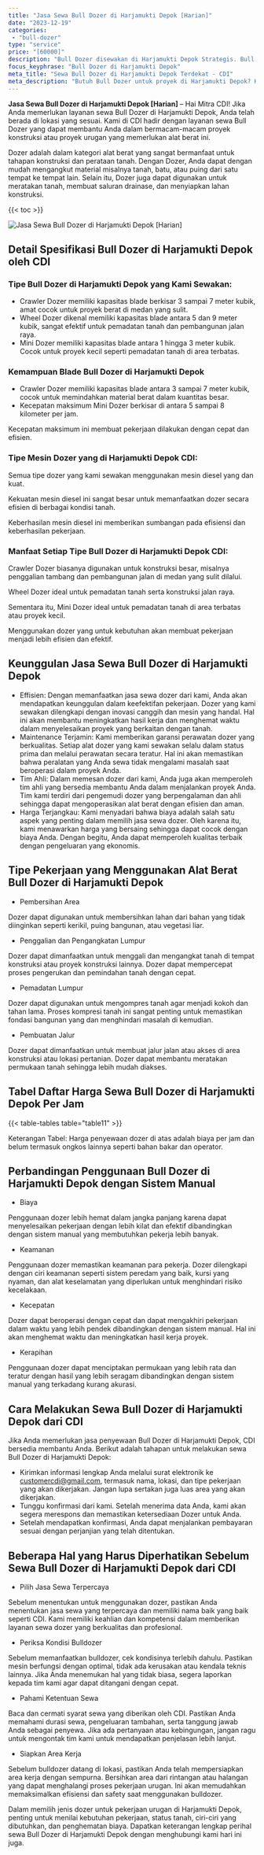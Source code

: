 ```yaml
---
title: "Jasa Sewa Bull Dozer di Harjamukti Depok [Harian]"
date: "2023-12-19"
categories:
 - "bull-dozer"
type: "service"
price: "[60000]"
description: "Bull Dozer disewakan di Harjamukti Depok Strategis. Bull Dozer unggulan untuk kebutuhan proyek konstruksi dengan performa superior. Segera konsultasikan kebutuhan Anda."
focus_keyphrase: "Bull Dozer di Harjamukti Depok"
meta_title: "Sewa Bull Dozer di Harjamukti Depok Terdekat - CDI"
meta_description: "Butuh Bull Dozer untuk proyek di Harjamukti Depok? Kami adalah solusi tepat dengan harga kompetitif. Klik untuk info lebih lanjut."
---
```


**Jasa Sewa Bull Dozer di Harjamukti Depok [Harian]** – Hai Mitra CDI! Jika Anda memerlukan layanan sewa Bull Dozer di Harjamukti Depok, Anda telah berada di lokasi yang sesuai. Kami di CDI hadir dengan layanan sewa Bull Dozer yang dapat membantu Anda dalam bermacam-macam proyek konstruksi atau proyek urugan yang memerlukan alat berat ini.

Dozer adalah dalam kategori alat berat yang sangat bermanfaat untuk tahapan konstruksi dan perataan tanah. Dengan Dozer, Anda dapat dengan mudah mengangkut material misalnya tanah, batu, atau puing dari satu tempat ke tempat lain. Selain itu, Dozer juga dapat digunakan untuk meratakan tanah, membuat saluran drainase, dan menyiapkan lahan konstruksi.

{{< toc >}}

![Jasa Sewa Bull Dozer di Harjamukti Depok [Harian]](/images/bull-dozer/bull-dozer-26.jpg)

## Detail Spesifikasi Bull Dozer di Harjamukti Depok oleh CDI

### Tipe Bull Dozer di Harjamukti Depok yang Kami Sewakan:

*   Crawler Dozer memiliki kapasitas blade berkisar 3 sampai 7 meter kubik, amat cocok untuk proyek berat di medan yang sulit.
*   Wheel Dozer dikenal memiliki kapasitas blade antara 5 dan 9 meter kubik, sangat efektif untuk pemadatan tanah dan pembangunan jalan raya.
*   Mini Dozer memiliki kapasitas blade antara 1 hingga 3 meter kubik. Cocok untuk proyek kecil seperti pemadatan tanah di area terbatas.

### Kemampuan Blade Bull Dozer di Harjamukti Depok

*   Crawler Dozer memiliki kapasitas blade antara 3 sampai 7 meter kubik, cocok untuk memindahkan material berat dalam kuantitas besar.
*   Kecepatan maksimum Mini Dozer berkisar di antara 5 sampai 8 kilometer per jam.

Kecepatan maksimum ini membuat pekerjaan dilakukan dengan cepat dan efisien.

### Tipe Mesin Dozer yang di Harjamukti Depok CDI:

Semua tipe dozer yang kami sewakan menggunakan mesin diesel yang dan kuat.

Kekuatan mesin diesel ini sangat besar untuk memanfaatkan dozer secara efisien di berbagai kondisi tanah.

Keberhasilan mesin diesel ini memberikan sumbangan pada efisiensi dan keberhasilan pekerjaan.

### Manfaat Setiap Tipe Bull Dozer di Harjamukti Depok CDI:

Crawler Dozer biasanya digunakan untuk konstruksi besar, misalnya penggalian tambang dan pembangunan jalan di medan yang sulit dilalui.

Wheel Dozer ideal untuk pemadatan tanah serta konstruksi jalan raya.

Sementara itu, Mini Dozer ideal untuk pemadatan tanah di area terbatas atau proyek kecil.

Menggunakan dozer yang untuk kebutuhan akan membuat pekerjaan menjadi lebih efisien dan efektif.

## Keunggulan Jasa Sewa Bull Dozer di Harjamukti Depok

*   Effisien: Dengan memanfaatkan jasa sewa dozer dari kami, Anda akan mendapatkan keunggulan dalam keefektifan pekerjaan. Dozer yang kami sewakan dilengkapi dengan inovasi canggih dan mesin yang handal. Hal ini akan membantu meningkatkan hasil kerja dan menghemat waktu dalam menyelesaikan proyek yang berkaitan dengan tanah.
*   Maintenance Terjamin: Kami memberikan garansi perawatan dozer yang berkualitas. Setiap alat dozer yang kami sewakan selalu dalam status prima dan melalui perawatan secara teratur. Hal ini akan memastikan bahwa peralatan yang Anda sewa tidak mengalami masalah saat beroperasi dalam proyek Anda.
*   Tim Ahli: Dalam memesan dozer dari kami, Anda juga akan memperoleh tim ahli yang bersedia membantu Anda dalam menjalankan proyek Anda. Tim kami terdiri dari pengemudi dozer yang berpengalaman dan ahli sehingga dapat mengoperasikan alat berat dengan efisien dan aman.
*   Harga Terjangkau: Kami menyadari bahwa biaya adalah salah satu aspek yang penting dalam memilih jasa sewa dozer. Oleh karena itu, kami menawarkan harga yang bersaing sehingga dapat cocok dengan biaya Anda. Dengan begitu, Anda dapat memperoleh kualitas terbaik dengan pengeluaran yang ekonomis.

## Tipe Pekerjaan yang Menggunakan Alat Berat Bull Dozer di Harjamukti Depok

*   Pembersihan Area

Dozer dapat digunakan untuk membersihkan lahan dari bahan yang tidak diinginkan seperti kerikil, puing bangunan, atau vegetasi liar.
*   Penggalian dan Pengangkatan Lumpur

Dozer dapat dimanfaatkan untuk menggali dan mengangkat tanah di tempat konstruksi atau proyek konstruksi lainnya. Dozer dapat mempercepat proses pengerukan dan pemindahan tanah dengan cepat.
*   Pemadatan Lumpur

Dozer dapat digunakan untuk mengompres tanah agar menjadi kokoh dan tahan lama. Proses kompresi tanah ini sangat penting untuk memastikan fondasi bangunan yang dan menghindari masalah di kemudian.
*   Pembuatan Jalur

Dozer dapat dimanfaatkan untuk membuat jalur jalan atau akses di area konstruksi atau lokasi pertanian. Dozer dapat membantu meratakan permukaan tanah sehingga lebih mudah diakses.

## Tabel Daftar Harga Sewa Bull Dozer di Harjamukti Depok Per Jam

{{< table-tables table="table11" >}}

Keterangan Tabel: Harga penyewaan dozer di atas adalah biaya per jam dan belum termasuk ongkos lainnya seperti bahan bakar dan operator.

## Perbandingan Penggunaan Bull Dozer di Harjamukti Depok dengan Sistem Manual

*   Biaya

Penggunaan dozer lebih hemat dalam jangka panjang karena dapat menyelesaikan pekerjaan dengan lebih kilat dan efektif dibandingkan dengan sistem manual yang membutuhkan pekerja lebih banyak.
*   Keamanan

Penggunaan dozer memastikan keamanan para pekerja. Dozer dilengkapi dengan ciri keamanan seperti sistem peredam yang baik, kursi yang nyaman, dan alat keselamatan yang diperlukan untuk menghindari risiko kecelakaan.
*   Kecepatan

Dozer dapat beroperasi dengan cepat dan dapat mengakhiri pekerjaan dalam waktu yang lebih pendek dibandingkan dengan sistem manual. Hal ini akan menghemat waktu dan meningkatkan hasil kerja proyek.
*   Kerapihan

Penggunaan dozer dapat menciptakan permukaan yang lebih rata dan teratur dengan hasil yang lebih seragam dibandingkan dengan sistem manual yang terkadang kurang akurasi.

## Cara Melakukan Sewa Bull Dozer di Harjamukti Depok dari CDI

Jika Anda memerlukan jasa penyewaan Bull Dozer di Harjamukti Depok, CDI bersedia membantu Anda. Berikut adalah tahapan untuk melakukan sewa Bull Dozer di Harjamukti Depok:

*   Kirimkan informasi lengkap Anda melalui surat elektronik ke customercdi@gmail.com, termasuk nama, lokasi, dan tipe pekerjaan yang akan dikerjakan. Jangan lupa sertakan juga luas area yang akan dikerjakan.
*   Tunggu konfirmasi dari kami. Setelah menerima data Anda, kami akan segera merespons dan memastikan ketersediaan Dozer untuk Anda.
*   Setelah mendapatkan konfirmasi, Anda dapat menjalankan pembayaran sesuai dengan perjanjian yang telah ditentukan.

## Beberapa Hal yang Harus Diperhatikan Sebelum Sewa Bull Dozer di Harjamukti Depok dari CDI

*   Pilih Jasa Sewa Terpercaya

Sebelum menentukan untuk menggunakan dozer, pastikan Anda menentukan jasa sewa yang terpercaya dan memiliki nama baik yang baik seperti CDI. Kami memiliki keahlian dan kompetensi dalam memberikan layanan sewa dozer yang berkualitas dan profesional.
*   Periksa Kondisi Bulldozer

Sebelum memanfaatkan bulldozer, cek kondisinya terlebih dahulu. Pastikan mesin berfungsi dengan optimal, tidak ada kerusakan atau kendala teknis lainnya. Jika Anda menemukan hal yang tidak biasa, segera laporkan kepada tim kami agar dapat ditangani dengan cepat.
*   Pahami Ketentuan Sewa

Baca dan cermati syarat sewa yang diberikan oleh CDI. Pastikan Anda memahami durasi sewa, pengeluaran tambahan, serta tanggung jawab Anda sebagai penyewa. Jika ada pertanyaan atau kebingungan, jangan ragu untuk mengontak tim kami untuk mendapatkan penjelasan lebih lanjut.
*   Siapkan Area Kerja

Sebelum bulldozer datang di lokasi, pastikan Anda telah mempersiapkan area kerja dengan sempurna. Bersihkan area dari rintangan atau halangan yang dapat menghalangi proses pekerjaan urugan. Ini akan memudahkan memaksimalkan efisiensi dan safety saat menggunakan bulldozer.

Dalam memilih jenis dozer untuk pekerjaan urugan di Harjamukti Depok, penting untuk menilai kebutuhan pekerjaan, status tanah, ciri-ciri yang dibutuhkan, dan penghematan biaya. Dapatkan keterangan lengkap perihal sewa Bull Dozer di Harjamukti Depok dengan menghubungi kami hari ini juga.